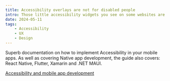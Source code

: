 ```yaml
---
title: Accessibility overlays are not for disabled people
intro: Those little accessibility widgets you see on some websites are absolutely not for who you think they are.
date: 2024-05-11
tags:
    - Accessibility
    - UX
    - Design
---
```


Superb documentation on how to implement Accessibility in your mobile apps. As well as covering Native app development, the guide also covers: React Native, Flutter, Xamarin and .NET MAUI.

[Accessibility and mobile app development](https://appt.org/en/docs)